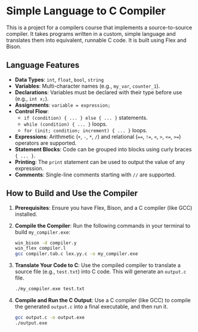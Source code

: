 # Simple Language to C Compiler

This is a project for a compilers course that implements a source-to-source compiler. It takes programs written in a custom, simple language and translates them into equivalent, runnable C code. It is built using Flex and Bison.

## Language Features

- **Data Types**: `int`, `float`, `bool`, `string`
- **Variables**: Multi-character names (e.g., `my_var`, `counter_1`).
- **Declarations**: Variables must be declared with their type before use (e.g., `int x;`).
- **Assignments**: `variable = expression;`
- **Control Flow**:
  - `if (condition) { ... } else { ... }` statements.
  - `while (condition) { ... }` loops.
  - `for (init; condition; increment) { ... }` loops.
- **Expressions**: Arithmetic (`+`, `-`, `*`, `/`) and relational (`==`, `!=`, `<`, `>`, `<=`, `>=`) operators are supported.
- **Statement Blocks**: Code can be grouped into blocks using curly braces `{ ... }`.
- **Printing**: The `print` statement can be used to output the value of any expression.
- **Comments**: Single-line comments starting with `//` are supported.

## How to Build and Use the Compiler

1.  **Prerequisites**: Ensure you have Flex, Bison, and a C compiler (like GCC) installed.

2.  **Compile the Compiler**: Run the following commands in your terminal to build `my_compiler.exe`:

    ```sh
    win_bison -d compiler.y
    win_flex compiler.l
    gcc compiler.tab.c lex.yy.c -o my_compiler.exe
    ```

3.  **Translate Your Code to C**: Use the compiled compiler to translate a source file (e.g., `test.txt`) into C code. This will generate an `output.c` file.

    ```sh
    ./my_compiler.exe test.txt
    ```

4.  **Compile and Run the C Output**: Use a C compiler (like GCC) to compile the generated `output.c` into a final executable, and then run it.
    ```sh
    gcc output.c -o output.exe
    ./output.exe
    ```
